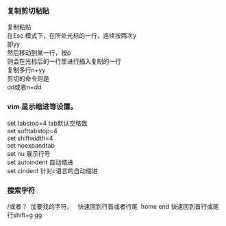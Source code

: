 ### 复制剪切粘贴
复制粘贴  
在Esc 模式下，在所处光标的一行，连续按两次y  
即yy  
然后移动到某一行，按p  
则会在光标后的一行里进行插入复制的一行   
复制多行n+yy  
剪切的命令则是  
dd或者n+dd  

### vim 显示缩进等设置。
set tabstop=4   tab默认空格数  
set softtabstop=4   
set shiftwidth=4   
set noexpandtab   
set nu 展示行号   
set autoindent  自动缩进  
set cindent  针对c语言的自动缩进  


### 搜索字符
/或者？  加要找的字符。  
快速回到行首或者行尾  home end
快速回到首行或尾行shift+g gg
